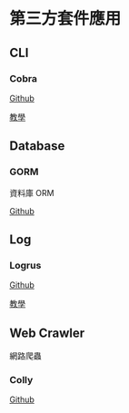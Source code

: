 # 第三方套件應用

## CLI

### Cobra

[Github](https://github.com/spf13/cobra)

[教學](Cobra)

## Database

### GORM

資料庫 ORM

[Github](https://github.com/jinzhu/gorm)

## Log

### Logrus

[Github](https://github.com/Sirupsen/logrus)

[教學](Logrus)

## Web Crawler

網路爬蟲

### Colly

[Github](https://github.com/gocolly/colly)